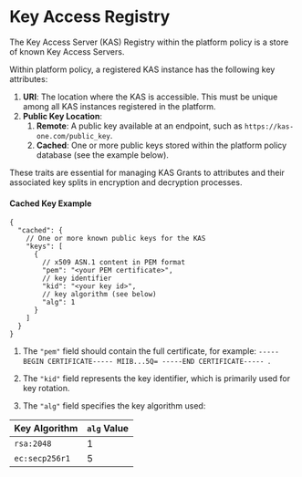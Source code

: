 # Key Access Registry

The Key Access Server (KAS) Registry within the platform policy is a store of known Key Access Servers.

Within platform policy, a registered KAS instance has the following key attributes:

1. **URI**: The location where the KAS is accessible. This must be unique among all KAS instances registered in the platform.
2. **Public Key Location**:
   1. **Remote**: A public key available at an endpoint, such as `https://kas-one.com/public_key`.
   2. **Cached**: One or more public keys stored within the platform policy database (see the example below).

These traits are essential for managing KAS Grants to attributes and their associated key splits in encryption and decryption processes.

#### Cached Key Example

```json5
{
  "cached": {
    // One or more known public keys for the KAS
    "keys": [
      {
        // x509 ASN.1 content in PEM format
        "pem": "<your PEM certificate>",
        // key identifier 
        "kid": "<your key id>",
        // key algorithm (see below)
        "alg": 1
      }
    ]
  }
}
```

1. The `"pem"` field should contain the full certificate, for example:
   `-----BEGIN CERTIFICATE-----
MIIB...5Q=
-----END CERTIFICATE-----
`.

2. The `"kid"` field represents the key identifier, which is primarily used for key rotation.

3. The `"alg"` field specifies the key algorithm used:

| Key Algorithm     | `alg` Value |
| ----------------- | ----------- |
| `rsa:2048`        | 1           |
| `ec:secp256r1`    | 5           |

